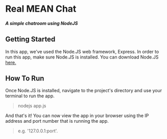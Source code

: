 # Real MEAN Chat
##### A simple chatroom using NodeJS

## Getting Started
In this app, we’ve used the Node.JS web framework, Express. In order to run this app, make sure Node.JS is installed.
You can download Node.JS [here.](https://nodejs.org/en/)

## How To Run
Once Node.JS is installed, navigate to the project's directory and use your terminal to run the app.
> nodejs app.js

And that's it! You can now view the app in your browser using the IP address and port number that is running the app. 
> e.g. '127.0.0.1:port'.
